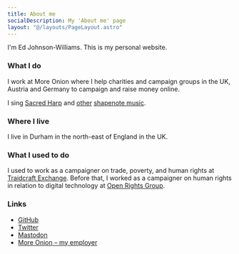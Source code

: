 ```yaml
---
title: About me
socialDescription: My 'About me' page
layout: "@/layouts/PageLayout.astro"
---
```


I'm Ed Johnson-Williams. This is my personal website.

### What I do
I work at More Onion where I help charities and campaign groups in the UK, Austria and Germany to campaign and raise money online.

I sing [Sacred Harp](https://en.wikipedia.org/wiki/Sacred_Harp) and [other](https://en.wikipedia.org/wiki/The_Christian_Harmony) [shapenote music](https://en.wikipedia.org/wiki/Shape_note).

### Where I live
I live in Durham in the north-east of England in the UK.

### What I used to do
I used to work as a campaigner on trade, poverty, and human rights at [Traidcraft Exchange](https://traidcraftexchange.org). Before that, I worked as a campaigner on human rights in relation to digital technology at [Open Rights Group](https://www.openrightsgroup.org).

### Links

- [GitHub](https://github.com/edjw)
- [Twitter](https://twitter.com/_edjw)
- [Mastodon](https://mastodon.social/@_edjw)
- [More Onion – my employer](https://www.more-onion.com)